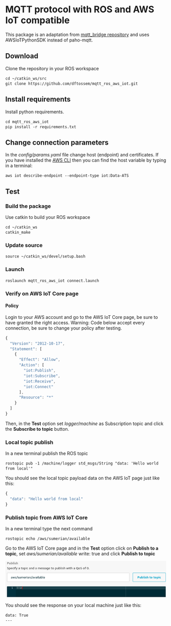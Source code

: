 # MQTT protocol with ROS and AWS IoT compatible

This package is an adaptation from [mqtt_bridge repository](https://github.com/groove-x/mqtt_bridge) and uses AWSIoTPythonSDK instead of paho-mqtt.

## Download

Clone the repository in your ROS workspace

    cd ~/catkin_ws/src
    git clone https://github.com/dftossem/mqtt_ros_aws_iot.git

## Install requirements

Install python requirements.

    cd mqtt_ros_aws_iot
    pip install -r requirements.txt

## Change connection parameters

In the *config/params.yaml* file change host (endpoint) and certificates. If you have installed the [AWS CLI](https://docs.aws.amazon.com/cli/latest/userguide/install-cliv2.html) then you can find the host variable by typing in a terminal:

    aws iot describe-endpoint --endpoint-type iot:Data-ATS

## Test

### Build the package

Use catkin to build your ROS workspace

    cd ~/catkin_ws
    catkin_make

### Update source

    source ~/catkin_ws/devel/setup.bash

### Launch

    roslaunch mqtt_ros_aws_iot connect.launch

### Verify on AWS IoT Core page

#### Policy

Login to your AWS account and go to the AWS IoT Core page, be sure to have granted the right access. Warning: Code below accept every connection, be sure to change your policy after testing.

```javascript
{
  "Version": "2012-10-17",
  "Statement": [
    {
      "Effect": "Allow",
      "Action": [
        "iot:Publish",
        "iot:Subscribe",
        "iot:Receive",
        "iot:Connect"
      ],
      "Resource": "*"
    }
  ]
}
```

Then, in the **Test** option set *logger/machine* as Subscription topic and click the **Subscribe to topic** button.

### Local topic publish

In a new terminal publish the ROS topic

    rostopic pub -1 /machine/logger std_msgs/String "data: 'Hello world from local'"

You should see the local topic payload data on the AWS IoT page just like this:

```javascript
{
  "data": "Hello world from local"
}
```
### Publish topic from AWS IoT Core

In a new terminal type the next command

    rostopic echo /aws/sumerian/available

Go to the AWS IoT Core page and in the **Test** option click on **Publish to a topic**, set *aws/sumerian/available* write: true and click **Publish to topic**

![AWS publishing](./docs/assets/img/aws_iot_publish.png "Publishing from AWS IoT Core")

You should see the response on your local machine just like this:

```
data: True
---
```

